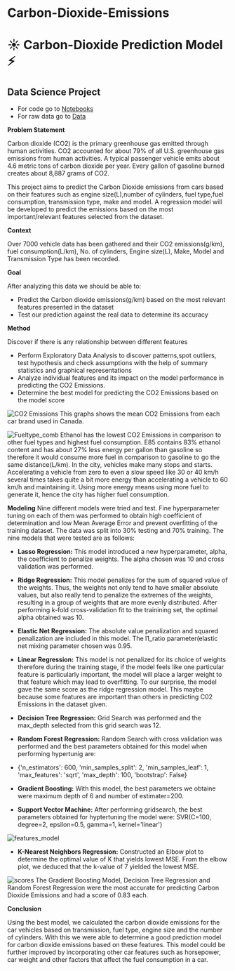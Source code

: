 # Carbon-Dioxide-Emissions
# ☀️ Carbon-Dioxide Prediction Model ⚡️
## Data Science Project
- For code go to [Notebooks](/notebooks)
- For raw data go to [Data](/Data)

**Problem Statement**   

Carbon dioxide (CO2) is the primary greenhouse gas emitted through human activities. CO2 accounted for about 79% of all U.S. greenhouse gas emissions from human activities. A typical passenger vehicle emits about 4.6 metric tons of carbon dioxide per year. Every gallon of gasoline burned creates about 8,887 grams of CO2.

This project aims to predict the Carbon Dioxide emissions from cars based on their features such as engine size(L),number of cylinders, fuel type,fuel consumption, transmission type, make and model. A regression model will be developed to predict the emissions based on the most important/relevant features selected from the dataset.

**Context**     

Over 7000 vehicle data has been gathered and their CO2 emissions(g/km), fuel consumption(L/km), No. of cylinders, Engine size(L), Make, Model and Transmission Type has been recorded.

**Goal**

After analyzing this data we should be able to: 
- Predict the Carbon dioxide emissions(g/km) based on the most relevant features presented in the dataset
- Test our prediction against the real data to determine its accuracy

**Method**

Discover if there is any relationship between different features

- Perform Exploratory Data Analysis to discover patterns,spot outliers, test hypothesis and check assumptions with the help of summary statistics and graphical representations
- Analyze individual features and its impact on the model performance in predicting the CO2 Emissions.
- Determine the best model for predicting the CO2 Emissions based on the model score


![CO2 Emissions](https://user-images.githubusercontent.com/98712279/179902500-b4addd4a-6607-4976-8465-3391d566c6ca.png)
 This graphs shows the mean CO2 Emissions from each car brand used in Canada. 


![Fueltype_comb](https://user-images.githubusercontent.com/98712279/180002377-dd4daf12-bdf6-4e37-bf10-0b3d6b52a867.png)
Ethanol has the lowest CO2 Emissions in comparison to other fuel types and highest fuel consumption. E85 contains 83% ethanol content and has about 27% less energy per gallon than gasoline so therefore it would consume more fuel in comparison to gasoline to go the same distance(L/km). In the city, vehicles make many stops and starts. Accelerating a vehicle from zero to even a slow speed like 30 or 40 km/h several times takes quite a bit more energy than accelerating a vehicle to 60 km/h and maintaining it. Using more energy means using more fuel to generate it, hence the city has higher fuel consumption.



**Modeling**
Nine different models were tried and test. Fine hyperparameter tuning on each of them was performed to obtain high coefficient of determination and low Mean Average Error and prevent overfitting of the training dataset. The data was split into 30% testing and 70% training. The nine models that were tested are as follows:

- **Lasso Regression:** This model introduced a new hyperparameter, alpha, the coefficient to penalize weights. The alpha chosen was 10 and cross validation was performed. 

- **Ridge Regression:** This model penalizes for the sum of squared value of the weights. Thus, the weights not only tend to have smaller absolute values, but also really tend to penalize the extremes of the weights, resulting in a group of weights that are more evenly distributed. After performing k-fold cross-validation fit to the trainining set, the optimal alpha obtained was 10. 

- **Elastic Net Regression:** The absolute value penalization and squared penalization are included in this model. The l1_ratio parameter(elastic net mixing parameter chosen was 0.95.

- **Linear Regression:** This model is not penalized for its choice of weights therefore during the training stage, if the model feels like one particular feature is particularly important, the model will place a larger weight to that feature which may lead to overfitting. To our surprise, the model gave the same score as the ridge regression model. This maybe because some features are important than others in predicting C02 Emissions in the dataset given.

- **Decision Tree Regression:** Grid Search was performed and the max_depth selected from this grid search was 12. 

- **Random Forest Regression:** Random Search with cross validation was performed and the best parameters obtained for this model when performing hypertunig are:
- {'n_estimators': 600,
 'min_samples_split': 2,
 'min_samples_leaf': 1,
 'max_features': 'sqrt',
 'max_depth': 100,
 'bootstrap': False}

- **Gradient Boosting:** With this model, the best parameters we obtaine were maximum depth of 6 and number of estimater=200. 

- **Support Vector Machine:** After performing gridsearch, the best parameters obtained for hyptertuning the model were:
SVR(C=100, degree=2, epsilon=0.5, gamma=1, kernel='linear')


![features_model](https://user-images.githubusercontent.com/98712279/180065245-b979ae74-2b43-420e-b83e-2934eba08318.png)
- **K-Nearest Neighbors Regression:** Constructed an Elbow plot to determine the optimal value of K that yields lowest MSE. From the elbow plot, we deduced that the k-value of 7 yielded the lowest MSE.


![scores](https://user-images.githubusercontent.com/98712279/180066146-8f35166a-a17b-4edf-875f-e700db1373fe.png)
The Gradient Boosting Model, Decision Tree Regression and Random Forest Regression were the most accurate for predicting Carbon Dioxide Emissions and had a score of 0.83 each.

**Conclusion**

Using the best model, we calculated the carbon dioxide emissions for the car vehicles based on transmission, fuel type, engine size and the number of cylinders. With this we were able to determine a good prediction model for carbon dioxide emissions based on these features. This model could be further improved by incorporating other car features such as horsepower, car weight and other factors that affect the fuel consumption in a car.
